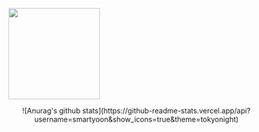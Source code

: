 

<a href="https://github.com/smartyoon"><img align="center" style="height:180px" src="https://github-readme-stats.vercel.app/api/top-langs/?username=imysh578&layout=compact&theme=nord&hide_border=true](https://github-readme-stats.vercel.app/api/top-langs/?username=smartyoon&layout=compact&theme=tokyonight" /></a> 


<div align="center">
![Anurag's github stats](https://github-readme-stats.vercel.app/api?username=smartyoon&show_icons=true&theme=tokyonight)
</div>
  
  
  
